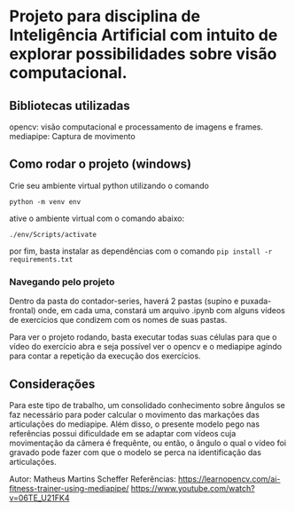 # Projeto para disciplina de Inteligência Artificial com intuito de explorar possibilidades sobre visão computacional.

## Bibliotecas utilizadas

opencv: visão computacional e processamento de imagens e frames.
mediapipe: Captura de movimento

## Como rodar o projeto (windows)

Crie seu ambiente virtual python utilizando o comando

```
python -m venv env
```

ative o ambiente virtual com o comando abaixo:

```
./env/Scripts/activate
```

por fim, basta instalar as dependências com o comando `pip install -r requirements.txt`

### Navegando pelo projeto

Dentro da pasta do contador-series, haverá 2 pastas (supino e puxada-frontal) onde, em cada uma, constará um arquivo .ipynb com alguns vídeos de exercícios que condizem com os nomes de suas pastas.

Para ver o projeto rodando, basta executar todas suas células para que o vídeo do exercício abra e seja possível ver o opencv e o mediapipe agindo para contar a repetição da execução dos exercícios.

## Considerações

Para este tipo de trabalho, um consolidado conhecimento sobre ângulos se faz necessário para poder calcular o movimento das markações das articulações do mediapipe. Além disso, o presente modelo pego nas referências possui dificuldade em se adaptar com vídeos cuja movimentação da câmera é frequênte, ou então, o ângulo o qual o vídeo foi gravado pode fazer com que o modelo se perca na identificação das articulações.

Autor: Matheus Martins Scheffer
Referências:
https://learnopencv.com/ai-fitness-trainer-using-mediapipe/
https://www.youtube.com/watch?v=06TE_U21FK4
